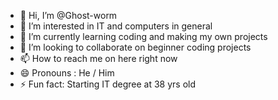 - 👋 Hi, I’m @Ghost-worm
- 👀 I’m interested in IT and computers in general 
- 🌱 I’m currently learning coding and making my own projects 
- 💞️ I’m looking to collaborate on beginner coding projects 
- 📫 How to reach me on here right now  
- 😄 Pronouns : He / Him
- ⚡ Fun fact: Starting IT degree at 38 yrs old

<!---
Ghost-worm/Ghost-worm is a ✨ special ✨ repository because its `README.md` (this file) appears on your GitHub profile.
You can click the Preview link to take a look at your changes.
--->
